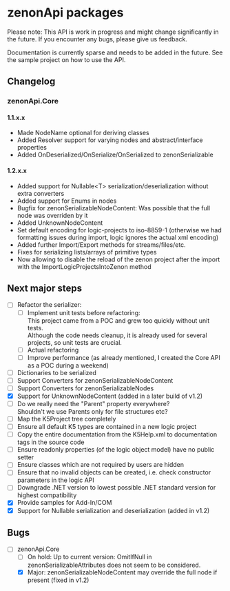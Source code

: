 # zenonApi packages

Please note: This API is work in progress and might change significantly in the future.
If you encounter any bugs, please give us feedback.

Documentation is currently sparse and needs to be added in the future.
See the sample project on how to use the API.

## Changelog

### zenonApi.Core

#### 1.1.x.x

- Made NodeName optional for deriving classes
- Added Resolver support for varying nodes and abstract/interface properties
- Added OnDeserialized/OnSerialize/OnSerialized to zenonSerializable

#### 1.2.x.x

- Added support for Nullable&lt;T&gt; serialization/deserialization without extra converters
- Added support for Enums in nodes
- Bugfix for zenonSerializableNodeContent: Was possible that the full node was overriden by it
- Added UnknownNodeContent
- Set default encoding for logic-projects to iso-8859-1 (otherwise we had formatting issues during import, logic ignores the actual xml encoding)
- Added further Import/Export methods for streams/files/etc.
- Fixes for serializing lists/arrays of primitive types
- Now allowing to disable the reload of the zenon project after the import with the ImportLogicProjectsIntoZenon method

## Next major steps

- [ ] Refactor the serializer:  
  - [ ] Implement unit tests before refactoring:  
    This project came from a POC and grew too quickly without unit tests.  
    Although the code needs cleanup, it is already used for several projects, so unit tests are crucial.
  - [ ] Actual refactoring
  - [ ] Improve performance (as already mentioned, I created the Core API as a POC during a weekend)
- [ ] Dictionaries to be serialized
- [ ] Support Converters for zenonSerializableNodeContent
- [ ] Support Converters for zenonSerializableNodes
- [x] Support for UnknownNodeContent (added in a later build of v1.2)
- [ ] Do we really need the "Parent" property everywhere?  
      Shouldn't we use Parents only for file structures etc?  
- [ ] Map the K5Project tree completely
- [ ] Ensure all default K5 types are contained in a new logic project
- [ ] Copy the entire documentation from the K5Help.xml to documentation tags in the source code
- [ ] Ensure readonly properties (of the logic object model) have no public setter
- [ ] Ensure classes which are not required by users are hidden
- [ ] Ensure that no invalid objects can be created, i.e. check constructor parameters in the logic API
- [ ] Downgrade .NET version to lowest possible .NET standard version for highest compatibility
- [x] Provide samples for Add-In/COM
- [x] Support for Nullable<T> serialization and deserialization (added in v1.2)

## Bugs

- [ ] zenonApi.Core
  - [ ] On hold: Up to current version: OmitIfNull in zenonSerializableAttributes does not seem to be considered.
  - [x] Major: zenonSerializableNodeContent may override the full node if present (fixed in v1.2)